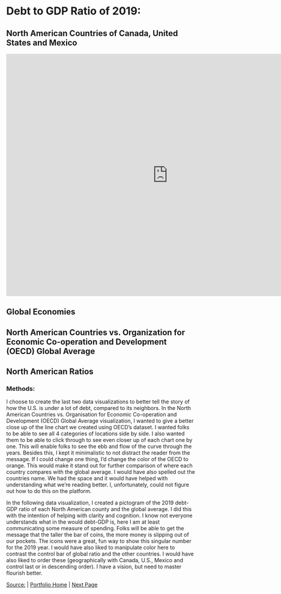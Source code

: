 # Debt to GDP Ratio of 2019: 
## North American Countries of Canada, United States and Mexico

<iframe src="https://data.oecd.org/chart/6vxP" width="860" height="645" style="border: 0" mozallowfullscreen="true" webkitallowfullscreen="true" allowfullscreen="true"><a href="https://data.oecd.org/chart/6vxP" target="_blank">OECD Chart: General government debt, Total, % of GDP, Annual, 2019</a></iframe>

## Global Economies
<div class="flourish-embed flourish-chart" data-src="visualisation/7700569"><script src="https://public.flourish.studio/resources/embed.js"></script></div>

## North American Countries vs. Organization for Economic Co-operation and Development (OECD) Global Average
<div class="flourish-embed flourish-chart" data-src="visualisation/7700738"><script src="https://public.flourish.studio/resources/embed.js"></script></div>

## North American Ratios
<div class="flourish-embed" data-src="visualisation/7701057"><script src="https://public.flourish.studio/resources/embed.js"></script></div>

### Methods:
I choose to create the last two data visualizations to better tell the story of how the U.S. is under a lot of debt, compared to its neighbors. In the North American Countries vs. Organisation for Economic Co-operation and Development (OECD) Global Average visualization, I wanted to give a better close up of the line chart we created using OECD’s dataset. I wanted folks to be able to see all 4 categories of locations side by side. I also wanted them to be able to click through to see even closer up of each chart one by one. This will enable folks to see the ebb and flow of the curve through the years. Besides this, I kept it minimalistic to not distract the reader from the message. If I could change one thing, I’d change the color of the OECD to orange. This would make it stand out for further comparison of where each country compares with the global average. I would have also spelled out the countries name. We had the space and it would have helped with understanding what we’re reading better. I, unfortunately, could not figure out how to do this on the platform. 

In the following data visualization, I created a pictogram of the 2019 debt-GDP ratio of each North American county and the global average. I did this with the intention of helping with clarity and cognition. I know not everyone understands what in the would debt-GDP is, here I am at least communicating some measure of spending. Folks will be able to get the message that the taller the bar of coins, the more money is slipping out of our pockets. The icons were a great, fun way to show this singular number for the 2019 year. I would have also liked to manipulate color here to contrast the control bar of global ratio and the other countries. I would have also liked to order these (geographically with Canada, U.S., Mexico and control last or in descending order). I have a vision, but need to master flourish better. 

[Source:](https://data.oecd.org/gga/general-government-debt.htm) | [Portfolio Home](https://blunamac.github.io/BLM_Portfolio/) | [Next Page](https://blunamac.github.io/BLM_Portfolio/dataviz3)
